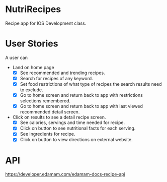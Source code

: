 # NutriRecipes
Recipe app for IOS Development class.

# User Stories
A user can
- Land on home page
  - [x] See recommended and trending recipes.
  - [x] Search for recipes of any keyword.
  - [x] Set food restrictions of what type of recipes the search results need to exclude.
  - [x] Go to home screen and return back to app with restrictions selections remembered.
  - [x] Go to home screen and return back to app with last viewed recommended detail screen.
- Click on results to see a detail recipe screen.
  - [x] See calories, servings and time needed for recipe.
  - [x] Click on button to see nutritional facts for each serving.
  - [x] See ingredients for recipe.
  - [x] Click on button to view directions on external website.
  
# API
https://developer.edamam.com/edamam-docs-recipe-api
